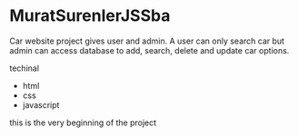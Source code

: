 # MuratSurenlerJSSba

Car website project gives user and admin. A user can only search car but admin can access database to add, search, delete and update car options.

techinal

- html
- css
- javascript

this is the very beginning of the project

